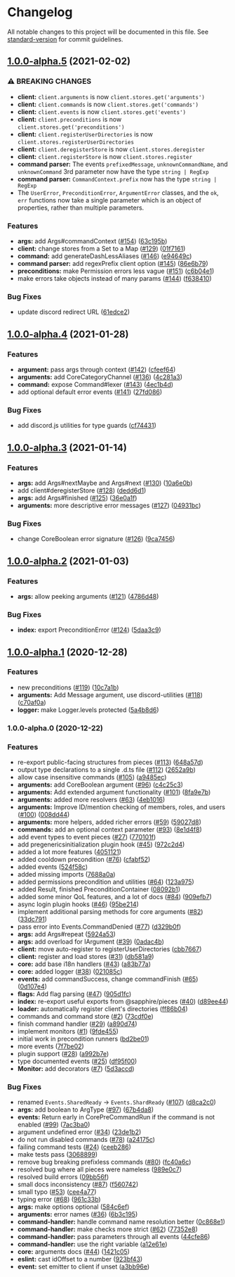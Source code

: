 # Changelog

All notable changes to this project will be documented in this file. See [standard-version](https://github.com/conventional-changelog/standard-version) for commit guidelines.

## [1.0.0-alpha.5](https://github.com/sapphire-project/framework/compare/v1.0.0-alpha.4...v1.0.0-alpha.5) (2021-02-02)

### ⚠ BREAKING CHANGES

-   **client:** `client.arguments` is now `client.stores.get('arguments')`
-   **client:** `client.commands` is now `client.stores.get('commands')`
-   **client:** `client.events` is now `client.stores.get('events')`
-   **client:** `client.preconditions` is now `client.stores.get('preconditions')`
-   **client:** `client.registerUserDirectories` is now `client.stores.registerUserDirectories`
-   **client:** `client.deregisterStore` is now `client.stores.deregister`
-   **client:** `client.registerStore` is now `client.stores.register`
-   **command parser:** The events `prefixedMessage`, `unknownCommandName`, and `unknownCommand` 3rd
    parameter now have the type `string | RegExp`
-   **command parser:** `CommandContext.prefix` now has the type `string | RegExp`
-   The `UserError`, `PreconditionError`, `ArgumentError` classes,
    and the `ok`, `err` functions now take a single parameter which is an object
    of properties, rather than multiple parameters.

### Features

-   **args:** add Args#commandContext ([#154](https://github.com/sapphire-project/framework/issues/154)) ([63c195b](https://github.com/sapphire-project/framework/commit/63c195bde51cb069ef141f4da5990717e2c092da))
-   **client:** change stores from a Set to a Map ([#129](https://github.com/sapphire-project/framework/issues/129)) ([01f7161](https://github.com/sapphire-project/framework/commit/01f716153e8d2e1865cc2402736c6aadb1247c60))
-   **command:** add generateDashLessAliases ([#146](https://github.com/sapphire-project/framework/issues/146)) ([e94649c](https://github.com/sapphire-project/framework/commit/e94649c2c7ae2840a7a08be59fa1daf9227bbfc0))
-   **command parser:** add regexPrefix client option ([#145](https://github.com/sapphire-project/framework/issues/145)) ([86e6b79](https://github.com/sapphire-project/framework/commit/86e6b7960956674c5f0140e6c78bd75e899d559c))
-   **preconditions:** make Permission errors less vague ([#151](https://github.com/sapphire-project/framework/issues/151)) ([c6b04e1](https://github.com/sapphire-project/framework/commit/c6b04e16163b580021e1986b541cb9d4247865ab))
-   make errors take objects instead of many params ([#144](https://github.com/sapphire-project/framework/issues/144)) ([f638410](https://github.com/sapphire-project/framework/commit/f6384101a1a07620df2ad293d138a793a3a724fb))

### Bug Fixes

-   update discord redirect URL ([61edce2](https://github.com/sapphire-project/framework/commit/61edce2040f6d88e9da3bb8a9f5eb10cd0cb60a5))

## [1.0.0-alpha.4](https://github.com/sapphire-project/framework/compare/v1.0.0-alpha.3...v1.0.0-alpha.4) (2021-01-28)

### Features

-   **argument:** pass args through context ([#142](https://github.com/sapphire-project/framework/issues/142)) ([cfeef64](https://github.com/sapphire-project/framework/commit/cfeef6479427353d9e681fb92dc578ed4412aa2a))
-   **arguments:** add CoreCategoryChannel ([#136](https://github.com/sapphire-project/framework/issues/136)) ([4c281a3](https://github.com/sapphire-project/framework/commit/4c281a33c2852bee3daac160ed76f0cc2ab9b0ad))
-   **command:** expose Command#lexer ([#143](https://github.com/sapphire-project/framework/issues/143)) ([4ec1b4d](https://github.com/sapphire-project/framework/commit/4ec1b4da6c2524b2e4c8b8b2ebb298707a7633c4))
-   add optional default error events ([#141](https://github.com/sapphire-project/framework/issues/141)) ([27fd086](https://github.com/sapphire-project/framework/commit/27fd086b2900be658a458e93e3ea29b60450fba3))

### Bug Fixes

-   add discord.js utilities for type guards ([cf74431](https://github.com/sapphire-project/framework/commit/cf7443176a7080a8826ad9a15711863bc8d021a1))

## [1.0.0-alpha.3](https://github.com/sapphire-project/framework/compare/v1.0.0-alpha.2...v1.0.0-alpha.3) (2021-01-14)

### Features

-   **args:** add Args#nextMaybe and Args#next ([#130](https://github.com/sapphire-project/framework/issues/130)) ([10a6e0b](https://github.com/sapphire-project/framework/commit/10a6e0b36f72353ea3b25a89fa16fb001711e225))
-   add client#deregisterStore ([#128](https://github.com/sapphire-project/framework/issues/128)) ([dedd6d1](https://github.com/sapphire-project/framework/commit/dedd6d1149ab58f35e1dede88c67eefacfd070c7))
-   **args:** add Args#finished ([#125](https://github.com/sapphire-project/framework/issues/125)) ([36e0a1f](https://github.com/sapphire-project/framework/commit/36e0a1f11ae75bb4709f469ac12d18b74d853aac))
-   **arguments:** more descriptive error messages ([#127](https://github.com/sapphire-project/framework/issues/127)) ([04931bc](https://github.com/sapphire-project/framework/commit/04931bcc3216d68242338c026cd54b10fd53878d))

### Bug Fixes

-   change CoreBoolean error signature ([#126](https://github.com/sapphire-project/framework/issues/126)) ([9ca7456](https://github.com/sapphire-project/framework/commit/9ca74564fe4fa3ecf9bcac72b30398b11bb6d029))

## [1.0.0-alpha.2](https://github.com/sapphire-project/framework/compare/v1.0.0-alpha.1...v1.0.0-alpha.2) (2021-01-03)

### Features

-   **args:** allow peeking arguments ([#121](https://github.com/sapphire-project/framework/issues/121)) ([4786d48](https://github.com/sapphire-project/framework/commit/4786d48e5ddabf292fca3a09dfc55f685087368a))

### Bug Fixes

-   **index:** export PreconditionError ([#124](https://github.com/sapphire-project/framework/issues/124)) ([5daa3c9](https://github.com/sapphire-project/framework/commit/5daa3c965960710c7e088e8245e5e1d9875d34eb))

## [1.0.0-alpha.1](https://github.com/sapphire-project/framework/compare/v1.0.0-alpha.0...v1.0.0-alpha.1) (2020-12-28)

### Features

-   new preconditions ([#119](https://github.com/sapphire-project/framework/issues/119)) ([10c7a1b](https://github.com/sapphire-project/framework/commit/10c7a1b1a83838c89ac6d858cdc3a507ad1ab32a))
-   **arguments:** Add Message argument, use discord-utilities ([#118](https://github.com/sapphire-project/framework/issues/118)) ([c70af0a](https://github.com/sapphire-project/framework/commit/c70af0ab0fc241691b88da9bc7b8bcc6c97efa28))
-   **logger:** make Logger.levels protected ([5a4b8d6](https://github.com/sapphire-project/framework/commit/5a4b8d6e5c86f7f2c5153730d4565654c54a59c0))

### 1.0.0-alpha.0 (2020-12-22)

### Features

-   re-export public-facing structures from pieces ([#113](https://github.com/sapphire-project/framework/issues/113)) ([648a57d](https://github.com/sapphire-project/framework/commit/648a57dd1e9b5ca7494a28378c759141613ea1ee))
-   output type declarations to a single .d.ts file ([#112](https://github.com/sapphire-project/framework/issues/112)) ([2652a9b](https://github.com/sapphire-project/framework/commit/2652a9be2077dee456cdc0241977473e887c5a11))
-   allow case insensitive commands ([#105](https://github.com/sapphire-project/framework/issues/105)) ([a9485ec](https://github.com/sapphire-project/framework/commit/a9485ec6514c96ac54e700a6a990608915959e79))
-   **arguments:** add CoreBoolean argument ([#96](https://github.com/sapphire-project/framework/issues/96)) ([c4c25c3](https://github.com/sapphire-project/framework/commit/c4c25c3ac6817ec35004570005b8f120911a68a6))
-   **arguments:** Add extended argument functionality ([#101](https://github.com/sapphire-project/framework/issues/101)) ([8fa9e7b](https://github.com/sapphire-project/framework/commit/8fa9e7bd794409be14acfd0ac6b1466858ca628d))
-   **arguments:** added more resolvers ([#63](https://github.com/sapphire-project/framework/issues/63)) ([4eb1016](https://github.com/sapphire-project/framework/commit/4eb1016064f29f2f55c7c6f51cf2e482a521200c))
-   **arguments:** Improve ID/mention checking of members, roles, and users ([#100](https://github.com/sapphire-project/framework/issues/100)) ([008dd44](https://github.com/sapphire-project/framework/commit/008dd44172c7b93265a7866daeaabd991e59b309))
-   **arguments:** more helpers, added richer errors ([#59](https://github.com/sapphire-project/framework/issues/59)) ([59027d8](https://github.com/sapphire-project/framework/commit/59027d8955c7c89a4606df037362231621a10ef7))
-   **commands:** add an optional context parameter ([#93](https://github.com/sapphire-project/framework/issues/93)) ([8e1d4f8](https://github.com/sapphire-project/framework/commit/8e1d4f8ea2534135faeffb131e67d55177cc4bbf))
-   add event types to event pieces ([#27](https://github.com/sapphire-project/framework/issues/27)) ([770101f](https://github.com/sapphire-project/framework/commit/770101f8284b045e72de49998249509ab0b83d1a))
-   add pregenericsinitialization plugin hook ([#45](https://github.com/sapphire-project/framework/issues/45)) ([972c2d4](https://github.com/sapphire-project/framework/commit/972c2d46a24ae0c22a82f3fd17a7220f5330d6c5))
-   added a lot more features ([4051121](https://github.com/sapphire-project/framework/commit/40511217dec2bf9f31dd5c05489eb8aca0e273e9))
-   added cooldown precondition ([#76](https://github.com/sapphire-project/framework/issues/76)) ([cfabf52](https://github.com/sapphire-project/framework/commit/cfabf524a0bcfdec020d9d0e5775b44b6744c866))
-   added events ([524f58c](https://github.com/sapphire-project/framework/commit/524f58cb291580fc812d67011c516d396e4a5ac4))
-   added missing imports ([7688a0a](https://github.com/sapphire-project/framework/commit/7688a0ae5422bdd5f32e9b068ad7636ab443adee))
-   added permissions precondition and utilities ([#64](https://github.com/sapphire-project/framework/issues/64)) ([123a975](https://github.com/sapphire-project/framework/commit/123a9757e7c39d5c1ed83bf8a739d79b0a1e8118))
-   added Result, finished PreconditionContainer ([08092b1](https://github.com/sapphire-project/framework/commit/08092b196f63fd4eb7233c8763fe7aad1b301c1c))
-   added some minor QoL features, and a lot of docs ([#84](https://github.com/sapphire-project/framework/issues/84)) ([909efb7](https://github.com/sapphire-project/framework/commit/909efb77b6cec8fb2aeb868c435eb9ef4e4e3fff))
-   async login plugin hooks ([#46](https://github.com/sapphire-project/framework/issues/46)) ([95be214](https://github.com/sapphire-project/framework/commit/95be214d4932cfca53948803398e4ba144a6fed0))
-   implement additional parsing methods for core arguments ([#82](https://github.com/sapphire-project/framework/issues/82)) ([33dc791](https://github.com/sapphire-project/framework/commit/33dc791e2b948d2bea1fb4574dfeb87577b7d990))
-   pass error into Events.CommandDenied ([#77](https://github.com/sapphire-project/framework/issues/77)) ([d329b0f](https://github.com/sapphire-project/framework/commit/d329b0f4f3e41a6050408a32899a98c4a49bd0bd))
-   **args:** add Args#repeat ([5924a53](https://github.com/sapphire-project/framework/commit/5924a53edeb1daea3046c8198e7798dc8932402c))
-   **args:** add overload for IArgument ([#39](https://github.com/sapphire-project/framework/issues/39)) ([0adac4b](https://github.com/sapphire-project/framework/commit/0adac4bab425fb09e5c82bb177e5fc1f0819bf4b))
-   **client:** move auto-register to registerUserDirectories ([cbb7667](https://github.com/sapphire-project/framework/commit/cbb7667f14cc595cd1cfc4de92f65074cdc77df6))
-   **client:** register and load stores ([#31](https://github.com/sapphire-project/framework/issues/31)) ([db581a9](https://github.com/sapphire-project/framework/commit/db581a9bf2e140893da8ca3b09e8849bd35d6980))
-   **core:** add base i18n handlers ([#43](https://github.com/sapphire-project/framework/issues/43)) ([a83b77a](https://github.com/sapphire-project/framework/commit/a83b77a54211ff9594384bd3b0afa1014f530ffa))
-   **core:** added logger ([#38](https://github.com/sapphire-project/framework/issues/38)) ([021085c](https://github.com/sapphire-project/framework/commit/021085c58c4138f843fd51bde3b29764fd77d5f3))
-   **events:** add commandSuccess, change commandFinish ([#65](https://github.com/sapphire-project/framework/issues/65)) ([0d107e4](https://github.com/sapphire-project/framework/commit/0d107e4a49c4073db1fc90b808db169eb0860cc9))
-   **flags:** Add flag parsing ([#47](https://github.com/sapphire-project/framework/issues/47)) ([905d1fc](https://github.com/sapphire-project/framework/commit/905d1fc650bebf203b85ddf70f3d1467a2672ffd))
-   **index:** re-export useful exports from @sapphire/pieces ([#40](https://github.com/sapphire-project/framework/issues/40)) ([d89ee44](https://github.com/sapphire-project/framework/commit/d89ee445373420531f950978a5e786c9a02c786e))
-   **loader:** automatically register client's directories ([ff86b04](https://github.com/sapphire-project/framework/commit/ff86b0484f79d605295bd96ce0b1c28a147a10ed))
-   commands and command store ([#2](https://github.com/sapphire-project/framework/issues/2)) ([73cdf0e](https://github.com/sapphire-project/framework/commit/73cdf0e9dfc89c1135cfd47405abc93c0a955b95))
-   finish command handler ([#29](https://github.com/sapphire-project/framework/issues/29)) ([a890d74](https://github.com/sapphire-project/framework/commit/a890d74dd0b726454a56d5586265e3d708c9b419))
-   implement monitors ([#1](https://github.com/sapphire-project/framework/issues/1)) ([9fde455](https://github.com/sapphire-project/framework/commit/9fde45586fc96dfd3e8a2d6f5b88527a356978c7))
-   initial work in precondition runners ([bd2be01](https://github.com/sapphire-project/framework/commit/bd2be01b0709c84f7c6b3010e2ae8e80bc623903))
-   more events ([7f7be02](https://github.com/sapphire-project/framework/commit/7f7be02bbcb3cdb894c7777525450f58933c7205))
-   plugin support ([#28](https://github.com/sapphire-project/framework/issues/28)) ([a992b7e](https://github.com/sapphire-project/framework/commit/a992b7eea17b27c92e39cd10b20d406cc283c3be))
-   type documented events ([#25](https://github.com/sapphire-project/framework/issues/25)) ([df95f00](https://github.com/sapphire-project/framework/commit/df95f003420c33f8b78729864d31eee6cc8e527a))
-   **Monitor:** add decorators ([#7](https://github.com/sapphire-project/framework/issues/7)) ([5d3accd](https://github.com/sapphire-project/framework/commit/5d3accd04ef60bcb3f6b48f7507e7ff42ae043fd))

### Bug Fixes

-   renamed `Events.SharedReady` -> `Events.ShardReady` ([#107](https://github.com/sapphire-project/framework/issues/107)) ([d8ca2c0](https://github.com/sapphire-project/framework/commit/d8ca2c0dbf754e66b661b33efb4496765a30003e))
-   **args:** add boolean to ArgType ([#97](https://github.com/sapphire-project/framework/issues/97)) ([67b4da8](https://github.com/sapphire-project/framework/commit/67b4da856a2d12aae5e9902e2d0669c66ac9289a))
-   **events:** Return early in CorePreCommandRun if the command is not enabled ([#99](https://github.com/sapphire-project/framework/issues/99)) ([7ac3ba0](https://github.com/sapphire-project/framework/commit/7ac3ba06ef1a5d1723f5b74abd583c4eb1d63237))
-   argument undefined error ([#34](https://github.com/sapphire-project/framework/issues/34)) ([23de1b2](https://github.com/sapphire-project/framework/commit/23de1b24d81fb6468f4d9662d0064abc53a08747))
-   do not run disabled commands ([#78](https://github.com/sapphire-project/framework/issues/78)) ([a24175c](https://github.com/sapphire-project/framework/commit/a24175ca138fa552fb5a250389e83a5206c4db34))
-   failing command tests ([#24](https://github.com/sapphire-project/framework/issues/24)) ([ceeb286](https://github.com/sapphire-project/framework/commit/ceeb286ec2f0abcc68733f84ec421ca45522af88))
-   make tests pass ([3068899](https://github.com/sapphire-project/framework/commit/3068899deb13fed3a12311a1eeb91b6a10d97615))
-   remove bug breaking prefixless commands ([#80](https://github.com/sapphire-project/framework/issues/80)) ([fc40a6c](https://github.com/sapphire-project/framework/commit/fc40a6c87ce823f1f360ae199f919cc2e1af0eb7))
-   resolved bug where all pieces were nameless ([989e0c7](https://github.com/sapphire-project/framework/commit/989e0c781e7ced5fc27a6dd59b5980dfc2271ccf))
-   resolved build errors ([09bb56f](https://github.com/sapphire-project/framework/commit/09bb56f3eb088fcd6bf23f25db221e8f978190ab))
-   small docs inconsistency ([#87](https://github.com/sapphire-project/framework/issues/87)) ([f560742](https://github.com/sapphire-project/framework/commit/f56074209b8e4164b8dd831bff9cc14f8ca19ae2))
-   small typo ([#53](https://github.com/sapphire-project/framework/issues/53)) ([cee4a77](https://github.com/sapphire-project/framework/commit/cee4a77401afe8ebe16110e284637feb53c9b44e))
-   typing error ([#68](https://github.com/sapphire-project/framework/issues/68)) ([961c33b](https://github.com/sapphire-project/framework/commit/961c33b5269fbc6f8563196d4bc6fb226889e315))
-   **args:** make options optional ([584c6ef](https://github.com/sapphire-project/framework/commit/584c6ef3a9159c384805723b81ea61bbe659b3e3))
-   **arguments:** error names ([#36](https://github.com/sapphire-project/framework/issues/36)) ([6b3c195](https://github.com/sapphire-project/framework/commit/6b3c195070db58ff21420affe2bdf15c3ec0cc64))
-   **command-handler:** handle command name resolution better ([0c868e1](https://github.com/sapphire-project/framework/commit/0c868e1f4fc32df7e20333096ba125e473b6e7ef))
-   **command-handler:** make checks more strict ([#62](https://github.com/sapphire-project/framework/issues/62)) ([77352e8](https://github.com/sapphire-project/framework/commit/77352e8535c7424bb0fccb90a82e6d3895664f9c))
-   **command-handler:** pass parameters through all events ([44cfe86](https://github.com/sapphire-project/framework/commit/44cfe86c2b06106a8f51750afafd2ff7d6e7849a))
-   **command-handler:** use the right variable ([a12e61e](https://github.com/sapphire-project/framework/commit/a12e61ef04b93f88378788bbfaf3013062d6d449))
-   **core:** arguments docs ([#44](https://github.com/sapphire-project/framework/issues/44)) ([1421c05](https://github.com/sapphire-project/framework/commit/1421c056dc4845f8ed57a893acc0085453b76e0d))
-   **eslint:** cast idOffset to a number ([923bf43](https://github.com/sapphire-project/framework/commit/923bf43f47ea15e1da4f8b507c9bda1dce9d06ff))
-   **event:** set emitter to client if unset ([a3bb96e](https://github.com/sapphire-project/framework/commit/a3bb96eac5df335958f5d068754e2e703aba96a2))
